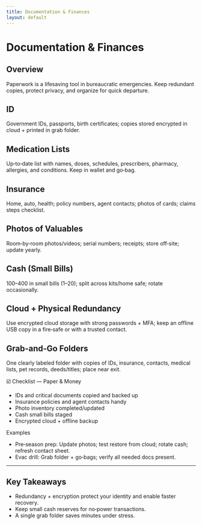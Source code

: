 ```yaml
---
title: Documentation & Finances
layout: default
---
```


# Documentation & Finances

## Overview
Paperwork is a lifesaving tool in bureaucratic emergencies. Keep redundant copies, protect privacy, and organize for quick departure.

## ID
Government IDs, passports, birth certificates; copies stored encrypted in cloud + printed in grab folder.

## Medication Lists
Up‑to‑date list with names, doses, schedules, prescribers, pharmacy, allergies, and conditions. Keep in wallet and go‑bag.

## Insurance
Home, auto, health; policy numbers, agent contacts; photos of cards; claims steps checklist.

## Photos of Valuables
Room‑by‑room photos/videos; serial numbers; receipts; store off‑site; update yearly.

## Cash (Small Bills)
$100–$400 in small bills ($1–$20); split across kits/home safe; rotate occasionally.

## Cloud + Physical Redundancy
Use encrypted cloud storage with strong passwords + MFA; keep an offline USB copy in a fire‑safe or with a trusted contact.

## Grab-and-Go Folders
One clearly labeled folder with copies of IDs, insurance, contacts, medical lists, pet records, deeds/titles; place near exit.

☑️ Checklist — Paper & Money
- IDs and critical documents copied and backed up
- Insurance policies and agent contacts handy
- Photo inventory completed/updated
- Cash small bills staged
- Encrypted cloud + offline backup

Examples
- Pre‑season prep: Update photos; test restore from cloud; rotate cash; refresh contact sheet.
- Evac drill: Grab folder + go‑bags; verify all needed docs present.

---

## Key Takeaways
- Redundancy + encryption protect your identity and enable faster recovery.
- Keep small cash reserves for no‑power transactions.
- A single grab folder saves minutes under stress.
